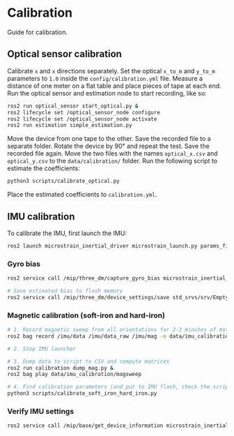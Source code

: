 # Calibration

Guide for calibration.

## Optical sensor calibration

Calibrate `x` and `x` directions separately. Set the optical `x_to_m` and `y_to_m` parameters to `1.0` inside the `config/calibration.yml` file. Measure a distance of one meter on a flat table and place pieces of tape at each end. Run the optical sensor and estimation node to start recording, like so:

```bash
ros2 run optical_sensor start_optical.py &
ros2 lifecycle set /optical_sensor_node configure
ros2 lifecycle set /optical_sensor_node activate
ros2 run estimation simple_estimation.py
```

Move the device from one tape to the other. Save the recorded file to a separate folder. Rotate the device by 90° and repeat the test. Save the recorded file again. Move the two files with the names `optical_x.csv` and `optical_y.csv` to the `data/calibration/` folder. Run the following script to estimate the coefficients:

```bash
python3 scripts/calibrate_optical.py
```

Place the estimated coefficients to `calibration.yml`.

## IMU calibration

To calibrate the IMU, first launch the IMU:

```bash
ros2 launch microstrain_inertial_driver microstrain_launch.py params_file:=./config/imu_params.yml &
```

### Gyro bias

```bash
ros2 service call /mip/three_dm/capture_gyro_bias microstrain_inertial_msgs/srv/Mip3dmCaptureGyroBias "{}"

# Save estimated bias to flash memory
ros2 service call /mip/three_dm/device_settings/save std_srvs/srv/Empty "{}"
```

### Magnetic calibration (soft-iron and hard-iron)

```bash
# 1. Record magnetic sweep from all orientations for 2-3 minutes of motion
ros2 bag record /imu/data /imu/data_raw /imu/mag -o data/imu_calibration/magsweep

# 2. Stop IMU launcher

# 3. Dump data to script to CSV and compute matrices
ros2 run calibration dump_mag.py &
ros2 bag play data/imu_calibration/magsweep

# 4. Find calibration parameters (and put to IMU flash, check the script for flashing)
python3 scripts/calibrate_soft_iron_hard_iron.py
```

### Verify IMU settings

```bash
ros2 service call /mip/base/get_device_information microstrain_inertial_msgs/srv/MipBaseGetDeviceInformation "{}"
```
